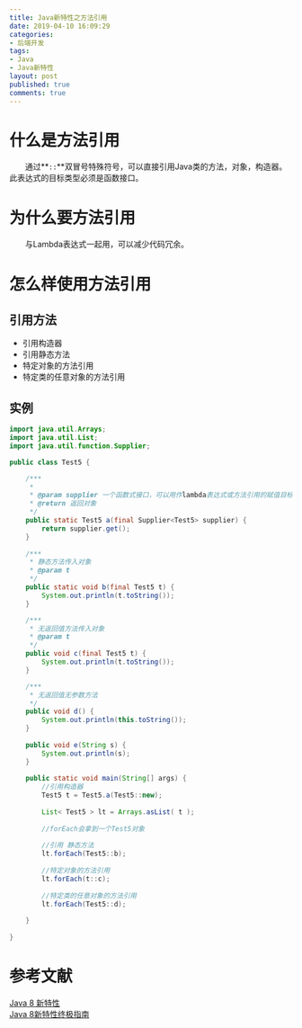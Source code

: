 ```yaml
---
title: Java新特性之方法引用
date: 2019-04-10 16:09:29
categories:
- 后端开发 
tags:
- Java
- Java新特性
layout: post
published: true
comments: true
---
```


# 什么是方法引用

&emsp;&emsp;通过**`::`**双冒号特殊符号，可以直接引用Java类的方法，对象，构造器。此表达式的目标类型必须是函数接口。  

<!-- more -->

# 为什么要方法引用

&emsp;&emsp;与Lambda表达式一起用，可以减少代码冗余。 

# 怎么样使用方法引用

## 引用方法
- 引用构造器
- 引用静态方法
- 特定对象的方法引用
- 特定类的任意对象的方法引用

## 实例

```java
import java.util.Arrays;
import java.util.List;
import java.util.function.Supplier;

public class Test5 {

	/***
	 * 
	 * @param supplier 一个函数式接口，可以用作lambda表达式或方法引用的赋值目标。
	 * @return 返回对象
	 */
	public static Test5 a(final Supplier<Test5> supplier) {
		return supplier.get();
	}
	
	/***
	 * 静态方法传入对象
	 * @param t
	 */
	public static void b(final Test5 t) {
		System.out.println(t.toString());
	}

	/***
	 * 无返回值方法传入对象
	 * @param t
	 */
	public void c(final Test5 t) {
		System.out.println(t.toString());
	}

	/***
	 * 无返回值无参数方法
	 */
	public void d() {
		System.out.println(this.toString());
	}
	
	public void e(String s) {
		System.out.println(s);
	}
	
	public static void main(String[] args) {
		//引用构造器
		Test5 t = Test5.a(Test5::new);
		
		List< Test5 > lt = Arrays.asList( t );
		
		//forEach会拿到一个Test5对象
		
		//引用 静态方法
		lt.forEach(Test5::b);
		
		//特定对象的方法引用
		lt.forEach(t::c);
		
		//特定类的任意对象的方法引用
		lt.forEach(Test5::d);
		
	}
	
}
```

# 参考文献

[Java 8 新特性](http://www.runoob.com/java/java8-new-features.html)  
[Java 8新特性终极指南](http://www.importnew.com/11908.html)  
